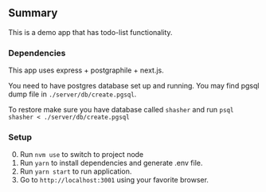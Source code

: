 ## Summary

This is a demo app that has todo-list functionality.

### Dependencies

This app uses express + postgraphile + next.js.

You need to have postgres database set up and running.
You may find pgsql dump file in `./server/db/create.pgsql`.

To restore make sure you have database called `shasher` and run `psql shasher < ./server/db/create.pgsql`

### Setup

0. Run `nvm use` to switch to project node
1. Run `yarn` to install dependencies and generate .env file.
1. Run `yarn start` to run application.
1. Go to `http://localhost:3001` using your favorite browser.
